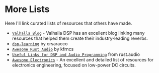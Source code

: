 # More Lists
Here I'll link curated lists of resources that others have made.

- [`Valhalla Blog`] - Valhalla DSP has an excellent blog linking many resources that helped them create their industry-leading reverbs.
- [`dsp-learning`] by crsaracco
- [`Awesome Rust Audio`] by kfrncs
- [`Useful Links for DSP and Audio Programming`] from rust.audio
- [`Awesome Electronics`] - An excellent and detailed list of resources for electronics engineering, focused on low-power DC circuits.

[`Valhalla Blog`]: https://valhalladsp.com/blog/
[`dsp-learning`]: https://github.com/crsaracco/dsp-learning
[`Awesome Rust Audio`]: https://github.com/kfrncs/awesome-rust-audio
[`Useful Links for DSP and Audio Programming`]: https://rust.audio/articles/useful-resources/
[`Awesome Electronics`]: https://github.com/kitspace/awesome-electronics